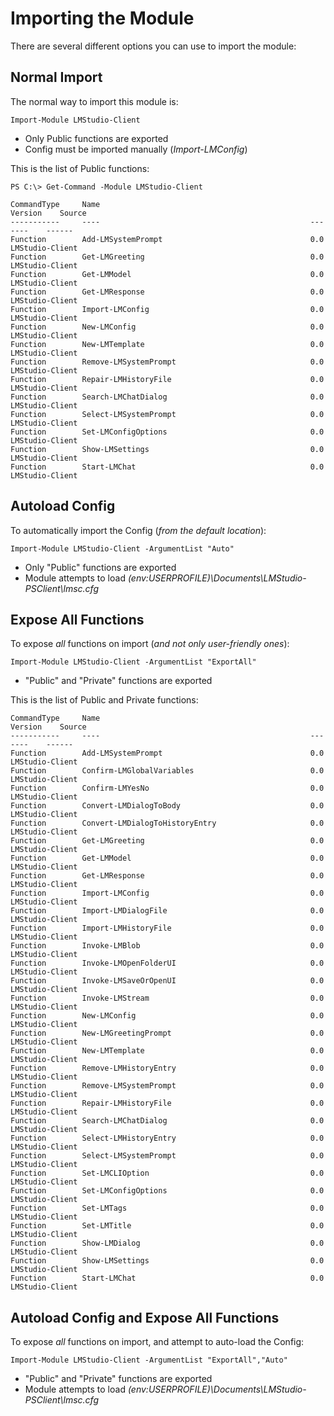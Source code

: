 
# Importing the Module
There are several different options you can use to import the module:

## Normal Import
The normal way to import this module is:

```
Import-Module LMStudio-Client
```

* Only Public functions are exported
* Config must be imported manually (*Import-LMConfig*)

This is the list of Public functions:
```
PS C:\> Get-Command -Module LMStudio-Client

CommandType     Name                                               Version    Source
-----------     ----                                               -------    ------
Function        Add-LMSystemPrompt                                 0.0        LMStudio-Client
Function        Get-LMGreeting                                     0.0        LMStudio-Client
Function        Get-LMModel                                        0.0        LMStudio-Client
Function        Get-LMResponse                                     0.0        LMStudio-Client
Function        Import-LMConfig                                    0.0        LMStudio-Client
Function        New-LMConfig                                       0.0        LMStudio-Client
Function        New-LMTemplate                                     0.0        LMStudio-Client
Function        Remove-LMSystemPrompt                              0.0        LMStudio-Client
Function        Repair-LMHistoryFile                               0.0        LMStudio-Client
Function        Search-LMChatDialog                                0.0        LMStudio-Client
Function        Select-LMSystemPrompt                              0.0        LMStudio-Client
Function        Set-LMConfigOptions                                0.0        LMStudio-Client
Function        Show-LMSettings                                    0.0        LMStudio-Client
Function        Start-LMChat                                       0.0        LMStudio-Client
```

## Autoload Config
To automatically import the Config (*from the default location*):

```
Import-Module LMStudio-Client -ArgumentList "Auto"
```

* Only "Public" functions are exported
* Module attempts to load *$($env:USERPROFILE)\Documents\LMStudio-PSClient\lmsc.cfg*

## Expose All Functions
To expose *all* functions on import (*and not only user-friendly ones*):

```
Import-Module LMStudio-Client -ArgumentList "ExportAll"
```

* "Public" and "Private" functions are exported

This is the list of Public and Private functions:
```
CommandType     Name                                               Version    Source
-----------     ----                                               -------    ------
Function        Add-LMSystemPrompt                                 0.0        LMStudio-Client
Function        Confirm-LMGlobalVariables                          0.0        LMStudio-Client
Function        Confirm-LMYesNo                                    0.0        LMStudio-Client
Function        Convert-LMDialogToBody                             0.0        LMStudio-Client
Function        Convert-LMDialogToHistoryEntry                     0.0        LMStudio-Client
Function        Get-LMGreeting                                     0.0        LMStudio-Client
Function        Get-LMModel                                        0.0        LMStudio-Client
Function        Get-LMResponse                                     0.0        LMStudio-Client
Function        Import-LMConfig                                    0.0        LMStudio-Client
Function        Import-LMDialogFile                                0.0        LMStudio-Client
Function        Import-LMHistoryFile                               0.0        LMStudio-Client
Function        Invoke-LMBlob                                      0.0        LMStudio-Client
Function        Invoke-LMOpenFolderUI                              0.0        LMStudio-Client
Function        Invoke-LMSaveOrOpenUI                              0.0        LMStudio-Client
Function        Invoke-LMStream                                    0.0        LMStudio-Client
Function        New-LMConfig                                       0.0        LMStudio-Client
Function        New-LMGreetingPrompt                               0.0        LMStudio-Client
Function        New-LMTemplate                                     0.0        LMStudio-Client
Function        Remove-LMHistoryEntry                              0.0        LMStudio-Client
Function        Remove-LMSystemPrompt                              0.0        LMStudio-Client
Function        Repair-LMHistoryFile                               0.0        LMStudio-Client
Function        Search-LMChatDialog                                0.0        LMStudio-Client
Function        Select-LMHistoryEntry                              0.0        LMStudio-Client
Function        Select-LMSystemPrompt                              0.0        LMStudio-Client
Function        Set-LMCLIOption                                    0.0        LMStudio-Client
Function        Set-LMConfigOptions                                0.0        LMStudio-Client
Function        Set-LMTags                                         0.0        LMStudio-Client
Function        Set-LMTitle                                        0.0        LMStudio-Client
Function        Show-LMDialog                                      0.0        LMStudio-Client
Function        Show-LMSettings                                    0.0        LMStudio-Client
Function        Start-LMChat                                       0.0        LMStudio-Client

```

## Autoload Config and Expose All Functions
To expose *all* functions on import, and attempt to auto-load the Config:

```
Import-Module LMStudio-Client -ArgumentList "ExportAll","Auto"
```

* "Public" and "Private" functions are exported
* Module attempts to load *$($env:USERPROFILE)\Documents\LMStudio-PSClient\lmsc.cfg*
